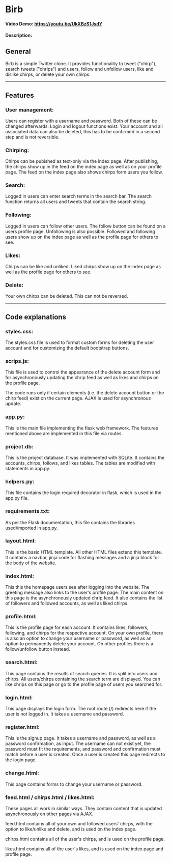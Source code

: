 # Birb
#### Video Demo:  https://youtu.be/UkXBzS1JsdY
#### Description:


## General

Birb is a simple Twitter clone. It provides functionality to tweet ("chirp"), search tweets ("chrips") and users, follow and unfollow users, like and dislike chirps, or delete your own chirps.

---

## Features

### User management:
Users can register with a username and password. Both of these can be changed afterwards. Login and logout functions exist. Your account and all associated data can also be deleted, this has to be confirmed in a second step and is not reversible.

### Chirping:
Chirps can be pubished as text-only via the index page. After publishing, the chirps show up in the feed on the index page as well as on your profile page. The feed on the index page also shows chirps form users you follow.

### Search:
Logged in users can enter search terms in the search bar. The search function returns all users and tweets that contain the search string.

### Following:
Logged in users can follow other users. The follow button can be found on a users profile page. Unfollowing is also possible. Followed and following users show up on the index page as well as the profile page for others to see.

### Likes:
Chirps can be like and unliked. Liked chirps show up on the index page as well as the profile page for others to see.

### Delete:
Your own chirps can be deleted. This can not be reversed.

---

## Code explanations

### styles.css:
The styles.css file is used to format custom forms for deleting the user account and for customizing the default bootstrap buttons.

### scrips.js:
This file is used to control the appearance of the delete account form and for asynchronously updating the chrip feed as well as likes and chirps on the profile page.

The code runs only if certain elements (i.e. the delete account button or the chirp feed) exist on the current page. AJAX is used for asynchronous update.

### app.py:
This is the main file implementing the flask web framework. The features mentioned above are implemented in this file via routes.

### project.db:
This is the project database. It was implemented with SQLite. It contains the accounts, chirps, follows, and likes tables. The tables are modified with statements in app.py.

### helpers.py:
This file contains the login required decorator in flask, which is used in the app.py file.

### requirements.txt:
As per the Flask documentation, this file contains the libraries used/imported in app.py.

### layout.html:
This is the basic HTML template. All other HTML files extend this template. It contains a navbar, jinja code for flashing messages and a jinja block for the body of the website.

### index.html:
This this the homepage users see after logging into the website. The greeting message also links to the user's profile page. The main content on this page is the asynchronously updated chrip feed. It also contains the list of followers and followed accounts, as well as liked chirps.

### profile.html:
This is the profile page for each account. It contains likes, followers, following, and chirps for the respective account. On your own profile, there is also an option to change your username or password, as well as an option to permanently delete your account. On other profiles there is a follow/unfollow button instead.

### search.html:
This page contains the results of search queries. It is split into users and chirps. All users/chirps containing the search term are displayed. You can like chrips on this page or go to the profile page of users you searched for.

### login.html:
This page displays the login form. The root route (/) redirects here if the user is not logged in. It takes a username and password.

### register.html:
This is the signup page. It takes a username and password, as well as a password confirmation, as input. The username can not exist yet, the password must fit the requirements, and password and confirmation must match before a user is created. Once a user is created this page redirects to the login page.

### change.html:
This page contains forms to change your username or password.

### feed.html / chirps.html / likes.html:
These pages all work in similar ways. They contain content that is updated asynchronously on other pages via AJAX.

feed.html contains all of your own and followed users' chirps, with the option to like/unlike and delete, and is used on the index page.

chirps.html contains all of the user's chirps, and is used on the profile page.

likes.html contains all of the user's likes, and is used on the index page and profile page.
